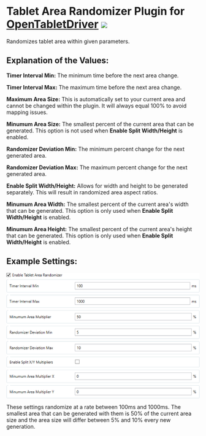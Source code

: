 # Tablet Area Randomizer Plugin for [OpenTabletDriver](https://github.com/OpenTabletDriver/OpenTabletDriver) [![](https://img.shields.io/github/downloads/Kuuuube/Tablet_Area_Randomizer/total.svg)](https://github.com/Kuuuube/Tablet_Area_Randomizer/releases/latest)

Randomizes tablet area within given parameters.

## Explanation of the Values:

**Timer Interval Min:** The minimum time before the next area change.

**Timer Interval Max:** The maximum time before the next area change.

**Maximum Area Size:** This is automatically set to your current area and cannot be changed within the plugin. It will always equal 100% to avoid mapping issues.

**Minumum Area Size:** The smallest percent of the current area that can be generated. This option is not used when **Enable Split Width/Height** is enabled.

**Randomizer Deviation Min:** The minimum percent change for the next generated area.

**Randomizer Deviation Max:** The maximum percent change for the next generated area.

**Enable Split Width/Height:** Allows for width and height to be generated separately. This will result in randomized area aspect ratios.

**Minumum Area Width:** The smallest percent of the current area's width that can be generated. This option is only used when **Enable Split Width/Height** is enabled.

**Minumum Area Height:** The smallest percent of the current area's height that can be generated. This option is only used when **Enable Split Width/Height** is enabled.

## Example Settings:
<p align="middle">
  <img src="https://raw.githubusercontent.com/Kuuuube/Tablet_Area_Randomizer/main/example_settings.png" align="middle"/>
</p>

These settings randomize at a rate between 100ms and 1000ms. The smallest area that can be generated with them is 50% of the current area size and the area size will differ between 5% and 10% every new generation.
